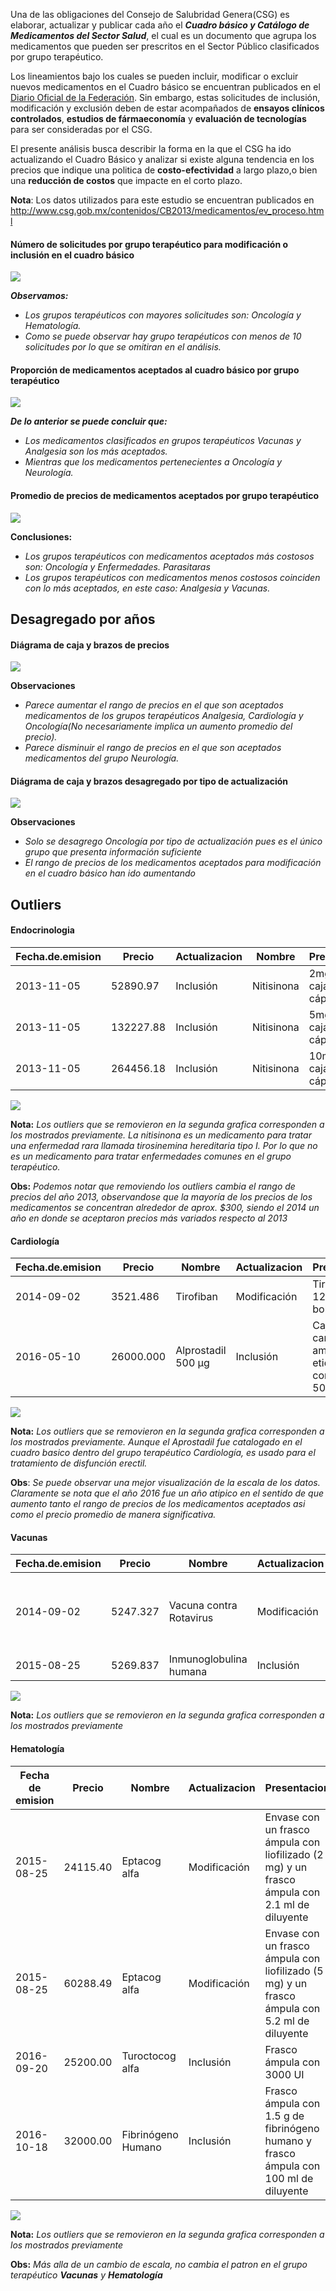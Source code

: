 Una de las obligaciones del Consejo de Salubridad Genera(CSG) es elaborar, actualizar y publicar cada año el ***Cuadro básico y Catálogo de Medicamentos del Sector Salud***, el cual es un documento que agrupa los medicamentos que pueden ser prescritos en el Sector Público clasificados por grupo terapéutico.

Los lineamientos bajo los cuales se pueden incluir, modificar o excluir nuevos medicamentos en el Cuadro básico se encuentran publicados en el [Diario Oficial de la Federación](http://dof.gob.mx/nota_detalle.php?codigo=5197525&fecha=22/06/2011). Sin embargo, estas solicitudes de inclusión, modificación y exclusión deben de estar acompañados de **ensayos clínicos controlados**, **estudios de fármaeconomía** y **evaluación de tecnologías**  para ser consideradas por el CSG.

El presente análisis busca describir la forma en la que el CSG ha ido actualizando el Cuadro Básico y analizar si existe alguna tendencia en los precios que indique una politica de **costo-efectividad** a largo plazo,o bien una **reducción de costos** que impacte en el corto plazo.

**Nota**: Los datos utilizados para este estudio se encuentran publicados en http://www.csg.gob.mx/contenidos/CB2013/medicamentos/ev_proceso.html


#### Número de solicitudes por grupo terapéutico para modificación o inclusión en el cuadro básico

![](/imagenes-post/cuadro_basico/cuadro_basico_1.png)


***Observamos:***

-   *Los grupos terapéuticos con mayores solicitudes son: Oncología y Hematología.*
-   *Como se puede observar hay grupo terapéuticos con menos de 10 solicitudes por lo que se omitiran en el análisis.*

#### Proporción de medicamentos aceptados al cuadro básico por grupo terapéutico

![](/imagenes-post/cuadro_basico/cuadro_basico_2.png)

***De lo anterior se puede concluir que:***

-   *Los medicamentos clasificados en grupos terapéuticos Vacunas y Analgesia son los más aceptados.*
-   *Mientras que los medicamentos pertenecientes a Oncología y Neurología.*

#### Promedio de precios de medicamentos aceptados por grupo terapéutico

![](/imagenes-post/cuadro_basico/cuadro_basico_3.png)

**Conclusiones:**

-   *Los grupos terapéuticos con medicamentos aceptados más costosos son: Oncología y Enfermedades. Parasitaras*
-   *Los grupos terapéuticos con medicamentos menos costosos coinciden con lo más aceptados, en este caso: Analgesia y Vacunas.*

Desagregado por años
--------------------

#### Diágrama de caja y brazos de precios

![](/imagenes-post/cuadro_basico/cuadro_basico_4.png)

**Observaciones**

-   *Parece aumentar el rango de precios en el que son aceptados medicamentos de los grupos terapéuticos Analgesia, Cardiología y Oncología(No necesariamente implica un aumento promedio del precio).*
-   *Parece disminuir el rango de precios en el que son aceptados medicamentos del grupo Neurología.*

#### Diágrama de caja y brazos desagregado por tipo de actualización

![](/imagenes-post/cuadro_basico/cuadro_basico_5.png)

**Observaciones**

-   *Solo se desagrego Oncología por tipo de actualización pues es el único grupo que presenta información suficiente*
-   *El rango de precios de los medicamentos aceptados para modificación en el cuadro básico han ido aumentando*

Outliers
--------

#### Endocrinologia

 |Fecha.de.emision|Precio|Actualizacion|Nombre|Presentacion|
 |----------------|------|-------------|------|-----------|
 |2013-11-05 | 52890.97|     Inclusión|Nitisinona| 2mg cada caja con 60 cápsulas|
 |2013-11-05 |132227.88  |   Inclusión|Nitisinona| 5mg cada caja con 60 cápsulas|
 |2013-11-05| 264456.18  |   Inclusión|Nitisinona| 10mg cada caja con 60 cápsulas|
                                     

![](/imagenes-post/cuadro_basico/cuadro_basico_6.png)

**Nota:** *Los outliers que se removieron en la segunda grafica corresponden a los mostrados previamente. La nitisinona es un medicamento para tratar una enfermedad rara llamada tirosinemina hereditaria tipo I. Por lo que no es un medicamento para tratar enfermedades comunes en el grupo terapéutico.*

**Obs:** *Podemos notar que removiendo los outliers cambia el rango de precios del año 2013, observandose que la mayoría de los precios de los medicamentos se concentran alrededor de aprox. $300, siendo el 2014 un año en donde se aceptaron precios más variados respecto al 2013*

#### Cardiología

|Fecha.de.emision|Precio|Nombre|Actualizacion|Presentacion
|----------------|------|--------|-----------|-----------|
|2014-09-02|  3521.486| Tirofiban| Modificación|Tirofiban 12.5 mg bolsa
|2016-05-10 |26000.000 |Alprostadil 500 µg|Inclusión|Caja de cartón con 5 ampolletas etiquetadas con 500mcg/1mL

![](/imagenes-post/cuadro_basico/cuadro_basico_7.png)

**Nota:** *Los outliers que se removieron en la segunda grafica corresponden a los mostrados previamente. Aunque el Aprostadil fue catalogado en el cuadro basico dentro del grupo terapéutico Cardiología, es usado para el tratamiento de disfunción erectil.*

**Obs**: *Se puede observar una mejor visualización de la escala de los datos. Claramente se nota que el año 2016 fue un año atipico en el sentido de que aumento tanto el rango de precios de los medicamentos aceptados asi como el precio promedio de manera significativa.*

#### Vacunas
|Fecha.de.emision|Precio|Nombre|Actualizacion| Presentacion|
|----------------|------|-----|-------------|--------------|
|2014-09-02| 5247.327| Vacuna contra Rotavirus|  Modificación|Envase con 50 jeringas prellenadas y/o tubo de plástico con 1.5 ml|
|2015-08-25| 5269.837|  Inmunoglobulina humana|  Inclusión|4g/ 20 ml|
 
![](/imagenes-post/cuadro_basico/cuadro_basico_8.png)

**Nota:** *Los outliers que se removieron en la segunda grafica corresponden a los mostrados previamente*

#### Hematología

|Fecha de emision|Precio|Nombre|Actualizacion|Presentacion|
|------------|-------|--------------|--------|------|
|2015-08-25| 24115.40|Eptacog alfa|  Modificación| Envase con un frasco ámpula con liofilizado (2 mg) y un frasco ámpula con  2.1 ml de diluyente|
|2015-08-25| 60288.49|Eptacog alfa|  Modificación|Envase con un frasco ámpula con liofilizado (5 mg) y un frasco ámpula con  5.2 ml de diluyente|
|2016-09-20| 25200.00|    Turoctocog alfa|Inclusión|Frasco ámpula con 3000 UI|
|2016-10-18| 32000.00| Fibrinógeno Humano|Inclusión|Frasco ámpula con 1.5 g de fibrinógeno humano y frasco ámpula con 100 ml de diluyente

![](/imagenes-post/cuadro_basico/cuadro_basico_9.png)

**Nota:** *Los outliers que se removieron en la segunda grafica corresponden a los mostrados previamente*

**Obs:** *Más alla de un cambio de escala, no cambia el patron en el grupo terapéutico **Vacunas** y **Hematología***
